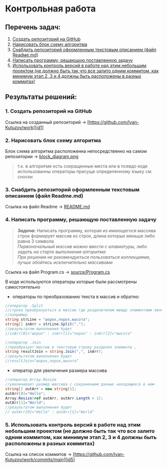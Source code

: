 # Контрольная работа

## Перечень задач:
1. [Создать репозиторий на GitHub](#task1)
2. [Нарисовать блок схему алгоритма](#task2)
3. [Снабдить репозиторий оформленным текстовым описанием (файл Readмe.md)](#task3)
4. [Написать программу, решающую поставленную задачу](#task4)
5. [Использовать контроль версий в работе над этим небольшим проектом (не должно быть так что все залито одним коммитом, как минимум этап 2, 3 и 4 должны быть расположены в разных коммитах)](#task5)

## Результаты решений:
### <a name="task1"></a>1. Создать репозиторий на GitHub
Ссылка на созданный репозиторий -> [https://github.com/Ivan-Kutuzov/work][id1]

### <a name="task2"></a>2. Нарисовать блок схему алгоритма
Блок схема алгоритма расположенна непосредственно на самом репозитории -> [block_diagram.png][id2]

>т.к. в алгоритме есть сокращенные места или в псевдо коде использованны операторы присуще определенному языку см. сноски
### <a name="task3"></a>3. Снабдить репозиторий оформленным текстовым описанием (файл Readme.md)
Ссылка на файл Readme -> [README.md][id3]

### <a name="task4"></a>4. Написать программу, решающую поставленную задачу
>***Задача:*** Написать программу, которая из имеющегося массива строк формирует массив из строк, длина которых меньше либо равна 3 символа<br/>*Первоначальный массив можно ввести с клавиатуры, либо задать на старте выполнения алгоритма*<br/>*При решении не рекомендуеться пользоваться коллекциями, лучше обойтись исключительно массивами*

Ссылка на файл Program.cs -> [source/Program.cs][id4]

В коде используются операторы которые были рассмотрены самостоятельно

- операторы по преобразованию текста в массив и обратно:
```C#
//оператор .Split
//строка преобразуеться в массив где разделителем между элементами является ,
//например
string strLine = "шорох,порох,высота";
string[] inArr = strLine.Split(",");
//результатом выполнения будет
//inArr[0]="шорох" : inArr[1]="порох" : inArr[2]="высота"

//оператор .Join
//преобразует массив в текстовую строку разделяя элементы , 
string resultJoin = string.Join(",", inArr);
//результатом выполнения будет
//resultJoin="шорох,порох,высота"
```
- оператор для увеличения размера массива
```C#
//оператор Array.Resize
//увеличивает размер массива с сохранением данных находящихся в нем
string[] outArr = new string[1];
outArr[0]="Hello";
Array.Resize(ref outArr, outArr.Length + 1);
outArr[1]="World";
//результатом выполнения будет
// outArr[0]="Hello" : outArr[1]="World"
```
### <a name="task5"></a>5. Использовать контроль версий в работе над этим небольшим проектом (не должно быть так что все залито одним коммитом, как минимум этап 2, 3 и 4 должны быть расположены в разных коммитах)

Ссылка на список коммитов -> [https://github.com/Ivan-Kutuzov/work/commits/main][id5]

[id1]: https://github.com/Ivan-Kutuzov/work
[id2]: https://github.com/Ivan-Kutuzov/work/blob/main/block_diagram.png
[id3]: https://github.com/Ivan-Kutuzov/work/blob/main/README.md
[id4]: https://github.com/Ivan-Kutuzov/work/blob/main/source/Program.cs
[id5]: https://github.com/Ivan-Kutuzov/work/commits/main
